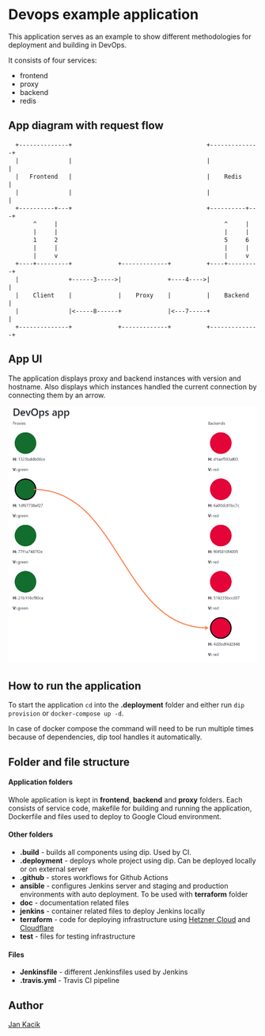 # Devops example application

This application serves as an example to show different methodologies for deployment and building in DevOps. 

It consists of four services:
- frontend
- proxy
- backend
- redis

## App diagram with request flow
```
  +--------------+                                      +--------------+
  |              |                                      |              |
  |   Frontend   |                                      |    Redis     |
  |              |                                      |              |
  +----------+---+                                      +----------+---+
       ^     |                                               ^     |
       |     |                                               |     |
       1     2                                               5     6
       |     |                                               |     |
       |     v                                               |     v
  +----+---------+             +-------------+          +----+---------+
  |              +------3----->|             +----4---->|              |
  |    Client    |             |    Proxy    |          |    Backend   |
  |              |<-----8------+             |<---7-----+              |
  +--------------+             +-------------+          +--------------+
```

## App UI

The application displays proxy and backend instances with version and hostname. Also displays which instances handled the current connection by connecting them by an arrow.

![App view](doc/images/app_view.png)

## How to run the application

To start the application `cd` into the **.deployment** folder and either run `dip provision` or `docker-compose up -d`. 

In case of docker compose the command will need to be run multiple times because of dependencies, dip tool handles it automatically.

## Folder and file structure

#### Application folders

Whole application is kept in **frontend**, **backend** and **proxy** folders. Each consists of service code, makefile for building and running the application, Dockerfile and files used to deploy to Google Cloud environment.

#### Other folders

- **.build** - builds all components using dip. Used by CI.
- **.deployment** - deploys whole project using dip. Can be deployed locally or on external server
- **.github** - stores workflows for Github Actions
- **ansible** - configures Jenkins server and staging and production environments with auto deployment. To be used with **terraform** folder
- **doc** - documentation related files
- **jenkins** - container related files to deploy Jenkins locally
- **terraform** - code for deploying infrastructure using [Hetzner Cloud](https://www.hetzner.com/) and [Cloudflare](https://www.cloudflare.com/)
- **test** - files for testing infrastructure

#### Files

- **Jenkinsfile** - different Jenkinsfiles used by Jenkins
- **.travis.yml** - Travis CI pipeline

## Author

[Jan Kacik](https://github.com/Consek)
